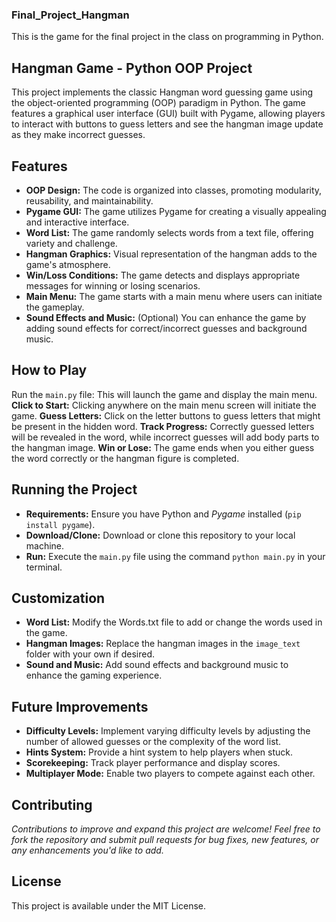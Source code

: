 ### Final_Project_Hangman
This is the game for the final project in the class on programming in Python. 

## Hangman Game - Python OOP Project

This project implements the classic Hangman word guessing game using the object-oriented programming (OOP) paradigm in Python. 
The game features a graphical user interface (GUI) built with Pygame, 
allowing players to interact with buttons to guess letters and see the hangman image update as they make incorrect guesses.

## Features

- **OOP Design:** The code is organized into classes, promoting modularity, reusability, and maintainability.
- **Pygame GUI:** The game utilizes Pygame for creating a visually appealing and interactive interface.
- **Word List:** The game randomly selects words from a text file, offering variety and challenge.
- **Hangman Graphics:** Visual representation of the hangman adds to the game's atmosphere.
- **Win/Loss Conditions:** The game detects and displays appropriate messages for winning or losing scenarios.
- **Main Menu:** The game starts with a main menu where users can initiate the gameplay.
- **Sound Effects and Music:** (Optional) You can enhance the game by adding sound effects for correct/incorrect guesses and background music.

## How to Play

Run the `main.py` file: This will launch the game and display the main menu.
**Click to Start:** Clicking anywhere on the main menu screen will initiate the game.
**Guess Letters:** Click on the letter buttons to guess letters that might be present in the hidden word.
**Track Progress:** Correctly guessed letters will be revealed in the word, 
while incorrect guesses will add body parts to the hangman image.
**Win or Lose:** The game ends when you either guess the word correctly or the hangman figure is completed.

## Running the Project

- __Requirements:__ Ensure you have Python and *Pygame* installed (`pip install pygame`).
- __Download/Clone:__ Download or clone this repository to your local machine.
- __Run:__ Execute the `main.py` file using the command `python main.py` in your terminal.

## Customization

- **Word List:** Modify the Words.txt file to add or change the words used in the game.
- **Hangman Images:** Replace the hangman images in the `image_text` folder with your own if desired.
- **Sound and Music:** Add sound effects and background music to enhance the gaming experience.

## Future Improvements

- **Difficulty Levels:** Implement varying difficulty levels by adjusting the number of allowed guesses or
  the complexity of the word list.
- **Hints System:** Provide a hint system to help players when stuck.
- **Scorekeeping:** Track player performance and display scores.
- **Multiplayer Mode:** Enable two players to compete against each other.

## Contributing

*Contributions to improve and expand this project are welcome! Feel free to fork the repository and submit pull requests for bug fixes, 
new features, or any enhancements you'd like to add.*

## License
This project is available under the MIT License.
